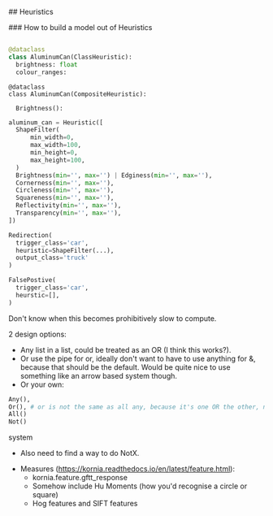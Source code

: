 ## Heuristics

### How to build a model out of Heuristics

```python

@dataclass
class AluminumCan(ClassHeuristic):
  brightness: float 
  colour_ranges: 
```

```
@dataclass
class AluminumCan(CompositeHeuristic):
  
  Brightness(): 
```

```python
aluminum_can = Heuristic([
  ShapeFilter(
      min_width=0,
      max_width=100,
      min_height=0,
      max_height=100,
  )
  Brightness(min='', max='') | Edginess(min='', max=''),
  Cornerness(min='', max=''), 
  Circleness(min='', max=''),
  Squareness(min='', max=''),
  Reflectivity(min='', max=''),
  Transparency(min='', max=''),
])
```

```python
Redirection(
  trigger_class='car',
  heuristic=ShapeFilter(...),
  output_class='truck'
)

```

```python
FalsePostive(
  trigger_class='car', 
  heurstic=[], 
)
```

Don't know when this becomes prohibitively slow to compute. 

2 design options: 
* Any list in a list, could be treated as an OR (I think this works?).
* Or use the pipe for or, ideally don't want to have to use anything for &, because 
that should be the default. Would be quite nice to use something like an arrow based system though. 
* Or your own:

```python
Any(),
Or(), # or is not the same as all any, because it's one OR the other, not both -> only defined for two options.
All()
Not()
```

system

* Also need to find a way to do NotX.

- Measures (https://kornia.readthedocs.io/en/latest/feature.html): 
  - kornia.feature.gftt_response
  - Somehow include Hu Moments (how you'd recognise a circle or square)
  - Hog features and SIFT features
